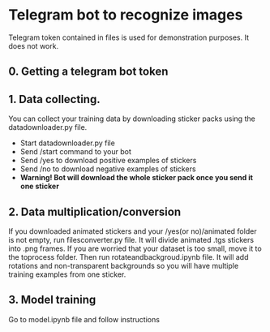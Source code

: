 # Telegram bot to recognize images
Telegram token contained in files is used for demonstration purposes. It does not work.
## 0. Getting a telegram bot token
## 1. Data collecting. 
You can collect your training data by downloading sticker packs using the datadownloader.py file. 
- Start datadownloader.py file
- Send /start command to your bot
- Send /yes to download positive examples of stickers
- Send /no to download negative examples of stickers
- **Warning! Bot will download the whole sticker pack once you send it one sticker**

## 2. Data multiplication/conversion
If you downloaded animated stickers and your /yes(or no)/animated folder is not empty, run filesconverter.py file. It will divide animated .tgs stickers into .png frames. 
If you are worried that your dataset is too small, move it to the toprocess folder. Then run rotateandbackgroud.ipynb file. It will add rotations and non-transparent backgrounds so you will have multiple training examples from one sticker.

## 3. Model training
Go to model.ipynb file and follow instructions

